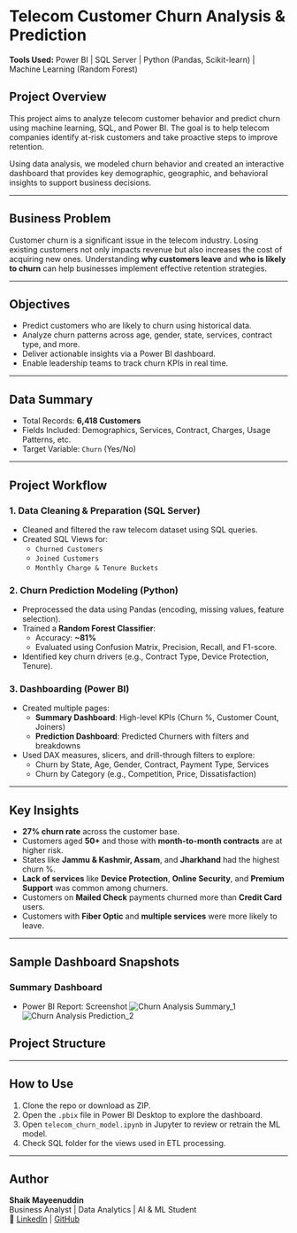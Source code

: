 #  Telecom Customer Churn Analysis & Prediction

**Tools Used:** Power BI | SQL Server | Python (Pandas, Scikit-learn) | Machine Learning (Random Forest)

## Project Overview

This project aims to analyze telecom customer behavior and predict churn using machine learning, SQL, and Power BI. The goal is to help telecom companies identify at-risk customers and take proactive steps to improve retention.

Using data analysis, we modeled churn behavior and created an interactive dashboard that provides key demographic, geographic, and behavioral insights to support business decisions.

---

## Business Problem

Customer churn is a significant issue in the telecom industry. Losing existing customers not only impacts revenue but also increases the cost of acquiring new ones. Understanding **why customers leave** and **who is likely to churn** can help businesses implement effective retention strategies.

---

## Objectives

- Predict customers who are likely to churn using historical data.
- Analyze churn patterns across age, gender, state, services, contract type, and more.
- Deliver actionable insights via a Power BI dashboard.
- Enable leadership teams to track churn KPIs in real time.

---

## Data Summary

- Total Records: **6,418 Customers**
- Fields Included: Demographics, Services, Contract, Charges, Usage Patterns, etc.
- Target Variable: `Churn` (Yes/No)

---

## Project Workflow

### 1. **Data Cleaning & Preparation (SQL Server)**
- Cleaned and filtered the raw telecom dataset using SQL queries.
- Created SQL Views for:
  - `Churned Customers`
  - `Joined Customers`
  - `Monthly Charge & Tenure Buckets`

### 2. **Churn Prediction Modeling (Python)**
- Preprocessed the data using Pandas (encoding, missing values, feature selection).
- Trained a **Random Forest Classifier**:
  - Accuracy: **~81%**
  - Evaluated using Confusion Matrix, Precision, Recall, and F1-score.
- Identified key churn drivers (e.g., Contract Type, Device Protection, Tenure).

### 3. **Dashboarding (Power BI)**
- Created multiple pages:
  - **Summary Dashboard**: High-level KPIs (Churn %, Customer Count, Joiners)
  - **Prediction Dashboard**: Predicted Churners with filters and breakdowns
- Used DAX measures, slicers, and drill-through filters to explore:
  - Churn by State, Age, Gender, Contract, Payment Type, Services
  - Churn by Category (e.g., Competition, Price, Dissatisfaction)

---

## Key Insights

- **27% churn rate** across the customer base.
- Customers aged **50+** and those with **month-to-month contracts** are at higher risk.
- States like **Jammu & Kashmir, Assam**, and **Jharkhand** had the highest churn %.
- **Lack of services** like **Device Protection**, **Online Security**, and **Premium Support** was common among churners.
- Customers on **Mailed Check** payments churned more than **Credit Card** users.
- Customers with **Fiber Optic** and **multiple services** were more likely to leave.

---

##  Sample Dashboard Snapshots

###  Summary Dashboard
- Power BI Report: Screenshot
![Churn Analysis Summary_1](https://github.com/user-attachments/assets/6a693308-3202-4598-9272-b8fa56bcf756)
![Churn Analysis Prediction_2](https://github.com/user-attachments/assets/7beef630-e2f8-4ef9-a2ca-e084234c7cee)



## Project Structure

---

##  How to Use

1. Clone the repo or download as ZIP.
2. Open the `.pbix` file in Power BI Desktop to explore the dashboard.
3. Open `telecom_churn_model.ipynb` in Jupyter to review or retrain the ML model.
4. Check SQL folder for the views used in ETL processing.

---

## Author

**Shaik Mayeenuddin**  
Business Analyst | Data Analytics | AI & ML Student  
🔗 [LinkedIn](https://www.linkedin.com/in/shaikmayeenuddin) | [GitHub](https://github.com/Shaikmayeenuddin786)
